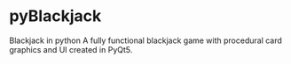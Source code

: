 # pyBlackjack
Blackjack in python
A fully functional blackjack game with procedural card graphics and UI created in PyQt5.
